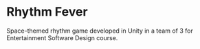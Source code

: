 # Rhythm Fever
 Space-themed rhythm game developed in Unity in a team of 3 for Entertainment Software Design course.
